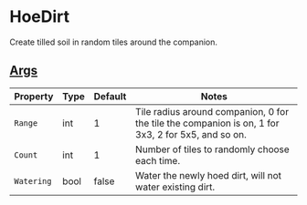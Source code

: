 # HoeDirt

Create tilled soil in random tiles around the companion.

## [Args](~/api/TrinketTinker.Models.AbilityArgs.HoedirtArgs.yml)

| Property | Type | Default | Notes |
| -------- | ---- | ------- | ----- |
| `Range` | int | 1 | Tile radius around companion, 0 for the tile the companion is on, 1 for 3x3, 2 for 5x5, and so on. |
| `Count` | int | 1 | Number of tiles to randomly choose each time. |
| `Watering` | bool | false | Water the newly hoed dirt, will not water existing dirt. |
